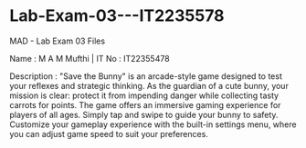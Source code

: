 # Lab-Exam-03---IT2235578
MAD - Lab Exam 03 Files

Name : M A M Mufthi |
IT No : IT22355478

Description : 
"Save the Bunny" is an arcade-style game designed to test your reflexes and strategic thinking. As the guardian of a cute bunny, your mission is clear: protect it from impending danger while collecting tasty carrots for points. 
The game offers an immersive gaming experience for players of all ages. Simply tap and swipe to guide your bunny to safety. 
Customize your gameplay experience with the built-in settings menu, where you can adjust game speed to suit your preferences. 
